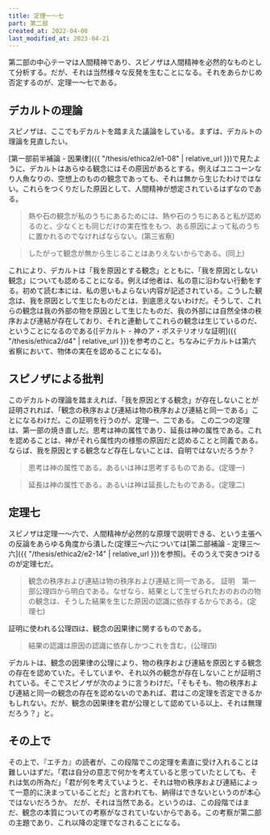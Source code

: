 ```yaml
---
title: 定理一～七
part: 第二部
created_at: 2022-04-08
last_modified_at: 2023-04-21
---
```


第二部の中心テーマは人間精神であり、スピノザは人間精神を必然的なものとして分析する。だが、それは当然様々な反発を生むことになる。それをあらかじめ否定するのが、定理一～七である。

## デカルトの理論

スピノザは、ここでもデカルトを踏まえた議論をしている。まずは、デカルトの理論を見直したい。

[第一部前半補論 - 因果律]({{ "/thesis/ethica2/e1-08" | relative_url }})で見たように、デカルトはあらゆる観念にはその原因があるとする。例えばユニコーンなり人魚なりの、空想上のものの観念であっても、それは無から生じたわけではない。これらをつくりだした原因として、人間精神が想定されているはずなのである。

>熱や石の観念が私のうちにあるためには、熱や石のうちにあると私が認めるのと、少なくとも同じだけの実在性をもつ、ある原因によって私のうちに置かれるのでなければならない。(第三省察)

>したがって観念が無から生じることはありえないからである。(同上)

これにより、デカルトは「我を原因とする観念」とともに、「我を原因としない観念」についても認めることになる。例えば他者は、私の意に沿わない行動をする。初めて読む本には、私の思いもよらない内容が記述されている。こうした観念は、我を原因として生じたものだとは、到底思えないわけだ。そうして、これらの観念は我の外部の物を原因として生じたものだ、我の外部には自然全体の秩序および連結が存在しており、それと連動してこれらの観念は生じているのだ、ということになるのである([デカルト - 神のア・ポステリオリな証明]({{ "/thesis/ethica2/d4" | relative_url }})を参考のこと。ちなみにデカルトは第六省察において、物体の実在を認めることになる)。

## スピノザによる批判

このデカルトの理論を踏まえれば、「我を原因とする観念」が存在しないことが証明されれば、「観念の秩序および連結は物の秩序および連結と同一である」ことになるわけだ。この証明を行うのが、定理一、二である。
この二つの定理は、第一部の焼き直しだ。思考は神の属性であり、延長は神の属性である。これを認めることは、神がそれら属性内の様態の原因だと認めることと同義である。ならば、我を原因とする観念など存在しないことは、自明ではないだろうか？

>思考は神の属性である。あるいは神は思考するものである。(定理一)

>延長は神の属性である。あるいは神は延長したものである。(定理二)

## 定理七

スピノザは定理一～六で、人間精神が必然的な原理で説明できる、という主張への反論をあらゆる角度から潰した(定理三～六については[第二部補論 - 定理三～六]({{ "/thesis/ethica2/e2-14" | relative_url }})を参照)。そのうえで突きつけるのが定理七だ。

>観念の秩序および連結は物の秩序および連結と同一である。
>証明　第一部公理四から明白である。なぜなら、結果として生ぜられたおのおのの物の観念は、そうした結果を生じた原因の認識に依存するからである。(定理七)

証明に使われる公理四は、観念の因果律に関するものである。

>結果の認識は原因の認識に依存しかつこれを含む。(公理四)

デカルトは、観念の因果律の公理により、物の秩序および連結を原因とする観念の存在を認めていた。そしていまや、それ以外の観念が存在しないことが証明されている。そこでスピノザが次のように言うわけだ。「そもそも、物の秩序および連結と同一の観念の存在を認めないのであれば、君はこの定理を否定できるかもしれない。だが、観念の因果律を君が公理として認めている以上、それは無理だろう？」と。

## その上で

その上で、『エチカ』の読者が、この段階でこの定理を素直に受け入れることは難しいはずだ。「君は自分の意志で何かを考えていると思っていたとしても、それは気の所為だ」「君が何を考えていようと、それは物の秩序および連結によって一意的に決まっていることだ」と言われても、納得はできないというのが本心ではないだろうか。
だが、それは当然である。というのは、この段階ではまだ、観念の本質についての考察がなされていないからである。この考察が第二部の主題であり、これ以降の定理でなされることになる。
